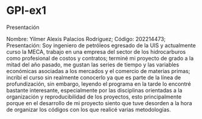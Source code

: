 # GPI-ex1

Presentación

Nombre: Yilmer Alexis Palacios Rodríguez;
Código: 202214473;
Presentación: Soy ingeniero de petróleos egresado de la UIS y actualmente curso la MECA, trabajo en una empresa del sector de los hidrocarburos como profesional de costos y contratos; terminé mi proyecto de grado a la mitad del año pasado, me gustan las series de tiempo y las variables económicas asociadas a los mercados y el comercio de materias primas; incribí el curso sin realmente conocerlo ya que es parte de la línea de profundización, sin embargo, leyendo el programa en la tarde lo encontré bastante interesante, especialmente por las disciplinas orientadas a la organización y reproducibilidad de los proyectos, esto principalmente porque en el desarrollo de mi proyecto siento que tuve desorden a la hora de organizar los códigos con los que realicé varias metodologías.

